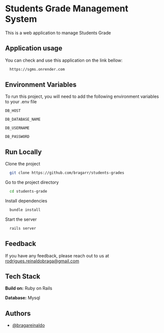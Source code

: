 # Students Grade Management System

This is a web application to manage Students Grade


## Application usage

You can check and use this application on the link bellow:

```bash
  https://sgms.onrender.com
```

## Environment Variables

To run this project, you will need to add the following environment variables to your .env file

`DB_HOST`

`DB_DATABASE_NAME`

`DB_USERNAME`

`DB_PASSWORD`

## Run Locally

Clone the project

```bash
  git clone https://github.com/bragarr/students-grades
```

Go to the project directory

```bash
  cd students-grade
```

Install dependencies

```bash
  bundle install
```

Start the server

```bash
  rails server
```


## Feedback

If you have any feedback, please reach out to us at rodrigues.reinaldobraga@gmail.com


## Tech Stack

**Build on:** Ruby on Rails

**Database:** Mysql


## Authors

- [@bragareinaldo](https://github.com/bragarr)
